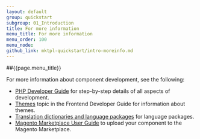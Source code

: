 ```yaml
---
layout: default
group: quickstart
subgroup: 01_Introduction
title: For more information
menu_title: For more information
menu_order: 100
menu_node: 
github_link: mktpl-quickstart/intro-moreinfo.md
---
```


##{{page.menu_title}}

For more information about component development, see the following:

*	<a href="{{ site.gdeurl }}extension-dev-guide/bk-extension-dev-guide.html">PHP Developer Guide</a> for step-by-step details of all aspects of development.
*	<a href="{{ site.gdeurl }}frontend-dev-guide/themes/theme-general.html">Themes</a> topic in the Frontend Developer Guide for information about themes.
*	<a href="{{ site.gdeurl }}config-guide/cli/config-cli-subcommands-i18n.html">Translation dictionaries and language packages</a> for language packages.
*	<a href="http://docs.magento.com/marketplace/user_guide/getting-started.html" target="_blank">Magento Marketplace User Guide</a> to upload your component to the Magento Marketplace.





